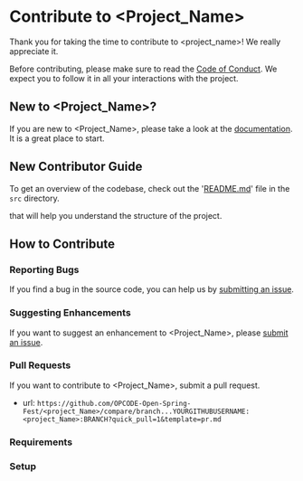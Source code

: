 # Contribute to <Project_Name>

Thank you for taking the time to contribute to <project_name>! We really appreciate it.

Before contributing, please make sure to read the [Code of Conduct](../../CODE_OF_CONDUCT.md). We expect you to follow it in all your interactions with the project.

## New to <Project_Name>?

If you are new to <Project_Name>, please take a look at the [documentation](./Project_Tour.md). It is a great place to start.

## New Contributor Guide

To get an overview of the codebase, check out the '[README.md](../src/README.md)' file in the `src` directory.

that will help you understand the structure of the project.

## How to Contribute

### Reporting Bugs

If you find a bug in the source code, you can help us by [submitting an issue](../ISSUE_TEMPLATE/bug_report.yaml).

### Suggesting Enhancements

If you want to suggest an enhancement to <Project_Name>, please [submit an issue](../ISSUE_TEMPLATE/feature_request.yaml).

### Pull Requests

If you want to contribute to <Project_Name>, submit a pull request.

- url: `https://github.com/OPCODE-Open-Spring-Fest/<project_Name>/compare/branch...YOURGITHUBUSERNAME:<project_Name>:BRANCH?quick_pull=1&template=pr.md`

### Requirements

### Setup
